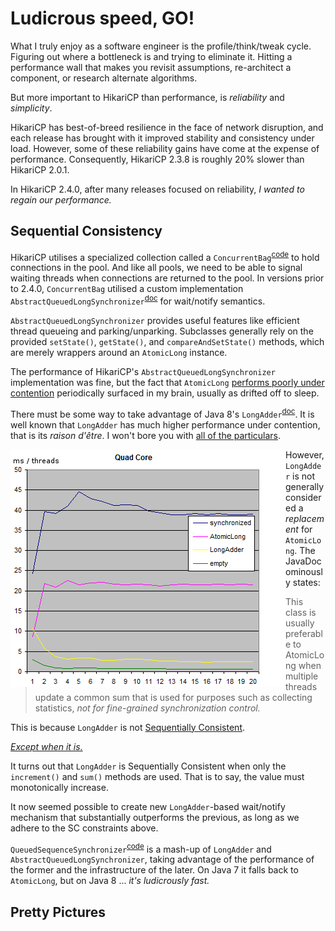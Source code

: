 # Ludicrous speed, GO! #

What I truly enjoy as a software engineer is the profile/think/tweak cycle. Figuring out where a bottleneck is and trying to eliminate it. Hitting a performance wall that makes you revisit assumptions, re-architect a component, or research alternate algorithms.

But more important to HikariCP than performance, is *reliability* and *simplicity*.

HikariCP has best-of-breed resilience in the face of network disruption, and each release has brought with it improved stability and consistency under load.  However, some of these reliability gains have come at the expense of performance.  Consequently, HikariCP 2.3.8 is roughly 20% slower than HikariCP 2.0.1.

In HikariCP 2.4.0, after many releases focused on reliability, *I wanted to regain our performance.*

## Sequential Consistency ##

HikariCP utilises a specialized collection called a ``ConcurrentBag``<sup>[code](https://github.com/brettwooldridge/HikariCP/blob/HikariCP-2.3.8/hikaricp-common/src/main/java/com/zaxxer/hikari/util/ConcurrentBag.java)</sup> to hold connections in the pool. And like all pools, we need to be able to signal waiting threads when connections are returned to the pool.  In versions prior to 2.4.0, ``ConcurrentBag`` utilised a custom implementation ``AbstractQueuedLongSynchronizer``<sup>[doc](http://docs.oracle.com/javase/7/docs/api/java/util/concurrent/locks/AbstractQueuedLongSynchronizer.html)</sup> for wait/notify semantics.

``AbstractQueuedLongSynchronizer`` provides useful features like efficient thread queueing and parking/unparking.  Subclasses generally rely on the provided ``setState()``, ``getState()``, and ``compareAndSetState()`` methods, which are merely wrappers around an ``AtomicLong`` instance.

The performance of HikariCP's ``AbstractQueuedLongSynchronizer`` implementation was fine, but the fact that ``AtomicLong`` [performs poorly under contention](https://issues.apache.org/jira/browse/HADOOP-5318) periodically surfaced in my brain, usually as drifted off to sleep.

There must be some way to take advantage of Java 8's ``LongAdder``<sup>[doc](https://docs.oracle.com/javase/8/docs/api/java/util/concurrent/atomic/LongAdder.html)</sup>. It is well known that ``LongAdder`` has much higher performance under contention, that is its *raison d'être*.  I won't bore you with [all of the particulars](http://psy-lob-saw.blogspot.jp/2013/06/java-concurrent-counters-by-numbers.html).

<a href="https://minddotout.wordpress.com/2013/05/11/java-8-concurrency-longadder/"><img src="images/longadderquad1.png" style="float: left;"/></a>
However, ``LongAdder`` is not generally considered a *replacement* for ``AtomicLong``.  The JavaDoc ominously states:

> This class is usually preferable to AtomicLong when multiple threads update a common
> sum that is used for purposes such as collecting statistics, *not for fine-grained
> synchronization control.*

This is because ``LongAdder`` is not [Sequentially Consistent](https://en.wikipedia.org/wiki/Sequential_consistency).

[*Except when it is.*](http://concurrencyfreaks.blogspot.jp/2013/09/longadder-is-not-sequentially-consistent.html)

It turns out that ``LongAdder`` is Sequentially Consistent when only the ``increment()`` and ``sum()`` methods are used.  That is to say, the value must monotonically increase.

It now seemed possible to create new ``LongAdder``-based wait/notify mechanism that substantially outperforms the previous, as long as we adhere to the SC constraints above.

``QueuedSequenceSynchronizer``<sup>[code](https://github.com/brettwooldridge/HikariCP/blob/dev/src/main/java/com/zaxxer/hikari/util/QueuedSequenceSynchronizer.java)</sup> is a mash-up of ``LongAdder`` and ``AbstractQueuedLongSynchronizer``, taking advantage of the performance of the former and the infrastructure of the later.  On Java 7 it falls back to ``AtomicLong``, but on Java 8 ... *it's ludicrously fast.*

## Pretty Pictures ##

